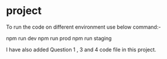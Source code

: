 # project

To run the code on different environment use below command:-

npm run dev
npm run prod
npm run staging



I have also added Question 1 , 3 and 4 code file in this project.
